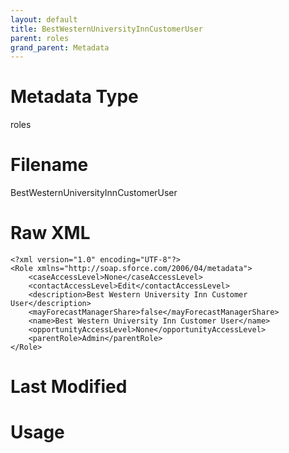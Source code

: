 ```yaml
---
layout: default
title: BestWesternUniversityInnCustomerUser
parent: roles
grand_parent: Metadata
---
```

# Metadata Type
roles


# Filename 
BestWesternUniversityInnCustomerUser


# Raw XML
```
<?xml version="1.0" encoding="UTF-8"?>
<Role xmlns="http://soap.sforce.com/2006/04/metadata">
    <caseAccessLevel>None</caseAccessLevel>
    <contactAccessLevel>Edit</contactAccessLevel>
    <description>Best Western University Inn Customer User</description>
    <mayForecastManagerShare>false</mayForecastManagerShare>
    <name>Best Western University Inn Customer User</name>
    <opportunityAccessLevel>None</opportunityAccessLevel>
    <parentRole>Admin</parentRole>
</Role>
```


# Last Modified


# Usage
